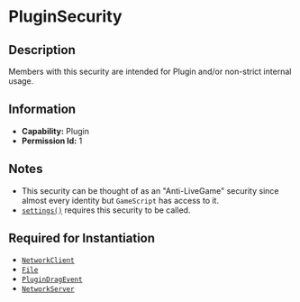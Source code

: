 # PluginSecurity

## Description
Members with this security are intended for Plugin and/or non-strict internal usage.

## Information
- **Capability:** Plugin
- **Permission Id:** 1

## Notes
- This security can be thought of as an "Anti-LiveGame" security since almost every identity but `GameScript` has access to it.
- [`settings()`](https://create.roblox.com/docs/reference/engine/globals/RobloxGlobals#settings) requires this security to be called.

## Required for Instantiation
- [`NetworkClient`](https://create.roblox.com/docs/reference/engine/classes/NetworkClient)
- [`File`](https://create.roblox.com/docs/reference/engine/classes/File)
- [`PluginDragEvent`](https://create.roblox.com/docs/reference/engine/classes/PluginDragEvent)
- [`NetworkServer`](https://create.roblox.com/docs/reference/engine/classes/NetworkServer)
